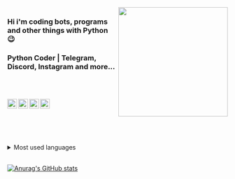 <img src="https://media.giphy.com/media/wRmOK4J2261gI/giphy.gif?cid=ecf05e476m3lsumj4kpt83eljovdcj9wr2ddkj8rl97p7faw&rid=giphy.gif&ct=g" align="right" width=250>

### Hi i'm coding bots, programs and other things with Python :wink:

### Python Coder | Telegram, Discord, Instagram and more...

<br/>
<br/>

[<img width="22" src="https://unpkg.com/simple-icons@v5/icons/youtube.svg" align="left" />][youtube]
[<img width="22" src="https://unpkg.com/simple-icons@v5/icons/telegram.svg" align="left" />][telegram]
[<img width="22" src="https://unpkg.com/simple-icons@v5/icons/instagram.svg" align="left" />][instagram]
[<img width="22" src="https://unpkg.com/simple-icons@v5/icons/discord.svg" align="left" />][discord]



<br/>
<br/>
<br/>
<br/>
<br/>
<br/>

<details>
<summary>Most used languages</summary>

[![Top Langs](https://github-readme-stats.vercel.app/api/top-langs/?username=gelistirici-user)](https://github.com/anuraghazra/github-readme-stats)
</details>

<br>

[![Anurag's GitHub stats](https://github-readme-stats.vercel.app/api?username=gelistirici-user)](https://github.com/anuraghazra/github-readme-stats)


[youtube]: https://www.youtube.com/channel/UCVep_UDG25uxvO7yqzCP2tw
[telegram]: https://t.me/gelistirici_user
[instagram]: https://instagram.com/r10_gelistirici
[discord]: https://discord.com/invite/wXxb2GfGJq
